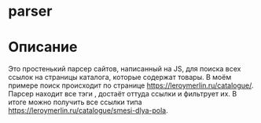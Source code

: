 # parser


# Описание

Это простенький парсер сайтов, написанный на JS, для поиска всех ссылок на страницы каталога, которые содержат товары. 
В моём примере поиск происходит по странице https://leroymerlin.ru/catalogue/. Парсер находит все тэги <a>, достаёт оттуда ссылки и фильтрует их. В итоге можно получить все ссылки типа https://leroymerlin.ru/catalogue/smesi-dlya-pola. 